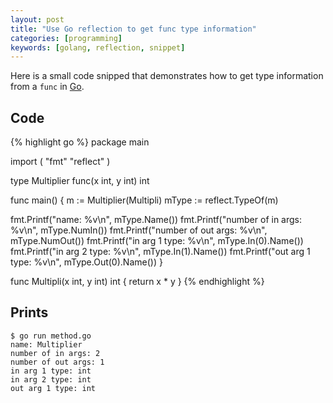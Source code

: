 ```yaml
---
layout: post
title: "Use Go reflection to get func type information"
categories: [programming]
keywords: [golang, reflection, snippet]
---
```


Here is a small code snipped that demonstrates how to get type information
from a `func` in [Go](http://golang.org).

## Code

{% highlight go %}
package main

import (
  "fmt"
  "reflect"
)

type Multiplier func(x int, y int) int

func main() {
  m := Multiplier(Multipli)
  mType := reflect.TypeOf(m)

  fmt.Printf("name: %v\n", mType.Name())
  fmt.Printf("number of in args: %v\n", mType.NumIn())
  fmt.Printf("number of out args: %v\n", mType.NumOut())
  fmt.Printf("in arg 1 type: %v\n", mType.In(0).Name())
  fmt.Printf("in arg 2 type: %v\n", mType.In(1).Name())
  fmt.Printf("out arg 1 type: %v\n", mType.Out(0).Name())
}

func Multipli(x int, y int) int {
  return x * y
}
{% endhighlight %}

## Prints

    $ go run method.go
    name: Multiplier
    number of in args: 2
    number of out args: 1
    in arg 1 type: int
    in arg 2 type: int
    out arg 1 type: int
